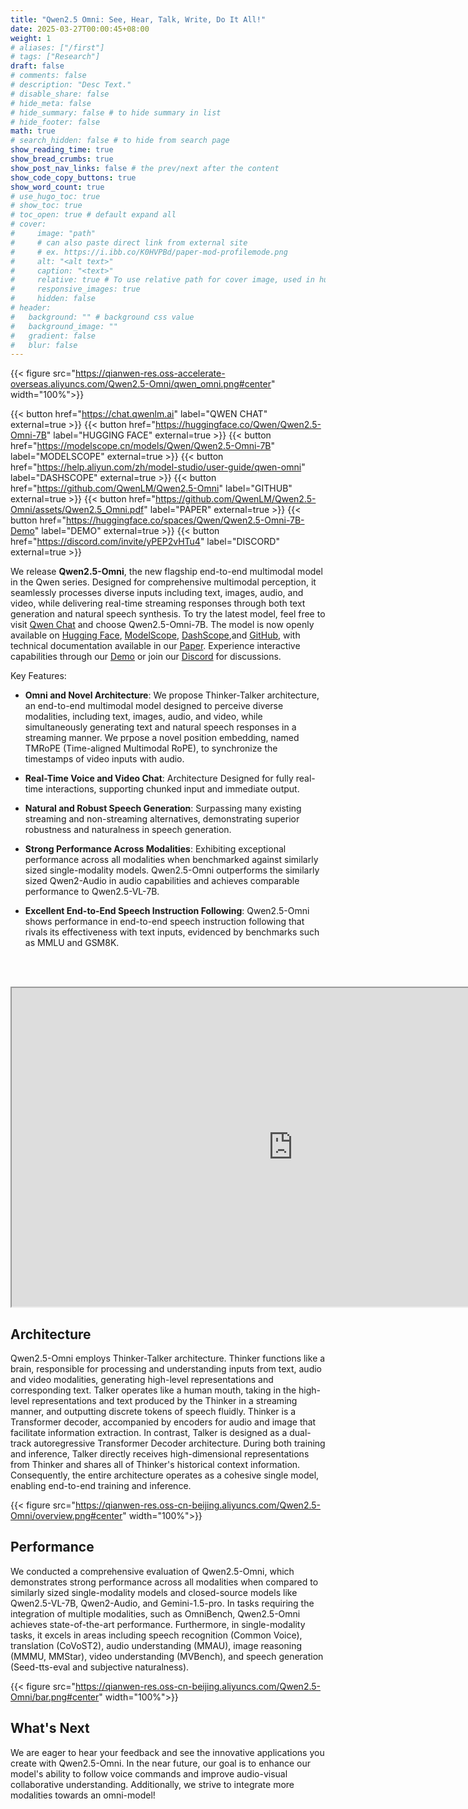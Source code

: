 ```yaml
---
title: "Qwen2.5 Omni: See, Hear, Talk, Write, Do It All!"
date: 2025-03-27T00:00:45+08:00
weight: 1
# aliases: ["/first"]
# tags: ["Research"]
draft: false
# comments: false
# description: "Desc Text."
# disable_share: false
# hide_meta: false
# hide_summary: false # to hide summary in list
# hide_footer: false
math: true
# search_hidden: false # to hide from search page
show_reading_time: true
show_bread_crumbs: true
show_post_nav_links: false # the prev/next after the content
show_code_copy_buttons: true
show_word_count: true
# use_hugo_toc: true
# show_toc: true
# toc_open: true # default expand all
# cover:
#     image: "path"
#     # can also paste direct link from external site
#     # ex. https://i.ibb.co/K0HVPBd/paper-mod-profilemode.png
#     alt: "<alt text>"
#     caption: "<text>"
#     relative: true # To use relative path for cover image, used in hugo Page-bundles
#     responsive_images: true
#     hidden: false
# header:
#   background: "" # background css value
#   background_image: ""
#   gradient: false
#   blur: false
---
```

{{< figure src="https://qianwen-res.oss-accelerate-overseas.aliyuncs.com/Qwen2.5-Omni/qwen_omni.png#center" width="100%">}} <!-- 5737 × 3094 -->

{{< button href="https://chat.qwenlm.ai" label="QWEN CHAT" external=true >}}
{{< button href="https://huggingface.co/Qwen/Qwen2.5-Omni-7B" label="HUGGING FACE" external=true >}}
{{< button href="https://modelscope.cn/models/Qwen/Qwen2.5-Omni-7B" label="MODELSCOPE" external=true >}}
{{< button href="https://help.aliyun.com/zh/model-studio/user-guide/qwen-omni" label="DASHSCOPE" external=true >}}
{{< button href="https://github.com/QwenLM/Qwen2.5-Omni" label="GITHUB" external=true >}}
{{< button href="https://github.com/QwenLM/Qwen2.5-Omni/assets/Qwen2.5_Omni.pdf" label="PAPER" external=true >}}
{{< button href="https://huggingface.co/spaces/Qwen/Qwen2.5-Omni-7B-Demo" label="DEMO" external=true >}}
{{< button href="https://discord.com/invite/yPEP2vHTu4" label="DISCORD" external=true >}}

We release **Qwen2.5-Omni**, the new flagship end-to-end multimodal model in the Qwen series. Designed for comprehensive multimodal perception, it seamlessly processes diverse inputs including text, images, audio, and video, while delivering real-time streaming responses through both text generation and natural speech synthesis. To try the latest model, feel free to visit [Qwen Chat](https://chat.qwenlm.ai) and choose Qwen2.5-Omni-7B. The model is now openly available on [Hugging Face](https://huggingface.co/Qwen/Qwen2.5-Omni-7B), [ModelScope](https://modelscope.cn/models/Qwen/Qwen2.5-Omni-7B), [DashScope](https://help.aliyun.com/zh/model-studio/user-guide/qwen-omni),and [GitHub](https://github.com/QwenLM/Qwen2.5-Omni), with technical documentation available in our [Paper](https://github.com/QwenLM/Qwen2.5-Omni/assets/Qwen2.5_Omni.pdf). Experience interactive capabilities through our [Demo](https://huggingface.co/spaces/Qwen/Qwen2.5-Omni-7B-Demo) or join our [Discord](https://discord.gg/yPEP2vHTu4) for discussions.



Key Features:

* **Omni and Novel Architecture**: We propose Thinker-Talker architecture, an end-to-end multimodal model designed to perceive diverse modalities, including text, images, audio, and video, while simultaneously
generating text and natural speech responses in a streaming manner. We prpose a novel position embedding, named TMRoPE (Time-aligned
Multimodal RoPE), to synchronize the timestamps of video inputs with audio.

* **Real-Time Voice and Video Chat**: Architecture Designed for fully real-time interactions, supporting chunked input and immediate output.

* **Natural and Robust Speech Generation**: Surpassing many existing streaming and non-streaming alternatives, demonstrating superior robustness and naturalness in speech generation.

* **Strong Performance Across Modalities**: Exhibiting exceptional performance across all modalities when benchmarked against similarly sized single-modality models. Qwen2.5-Omni outperforms the similarly sized Qwen2-Audio in audio capabilities and achieves comparable performance to Qwen2.5-VL-7B.

* **Excellent End-to-End Speech Instruction Following**: Qwen2.5-Omni shows performance in end-to-end speech instruction following that rivals its effectiveness with text inputs, evidenced by benchmarks such as MMLU and GSM8K.


<br><br>

<body class="body">
  <div class="container">
    <iframe src="https://www.youtube.com/embed/yKcANdkRuNI"
      style="display: block; margin: 0 auto; width: 900px; height: 510px; "
      allow="accelerometer; autoplay; clipboard-write; encrypted-media; gyroscope; picture-in-picture; web-share"
      allowfullscreen>
    </iframe>
  </div>
</body>

## Architecture

Qwen2.5-Omni employs Thinker-Talker architecture. Thinker functions like a brain, responsible for processing and understanding inputs from text, audio and video modalities, generating high-level representations and corresponding text. Talker operates like a human mouth, taking in the high-level representations and text produced by the Thinker in a streaming manner, and outputting discrete tokens of speech fluidly. Thinker is a Transformer decoder, accompanied by encoders for audio and image that facilitate information extraction. In contrast, Talker is designed as a dual-track autoregressive Transformer Decoder architecture. During both training and inference, Talker directly receives high-dimensional representations from Thinker and shares all of Thinker's historical context information. Consequently, the entire architecture operates as a cohesive single model, enabling end-to-end training and inference.

{{< figure src="https://qianwen-res.oss-cn-beijing.aliyuncs.com/Qwen2.5-Omni/overview.png#center" width="100%">}} <!-- 2742 × 2499 -->

## Performance

We conducted a comprehensive evaluation of Qwen2.5-Omni, which demonstrates strong performance across all modalities when compared to similarly sized single-modality models and closed-source models like Qwen2.5-VL-7B, Qwen2-Audio, and Gemini-1.5-pro. In tasks requiring the integration of multiple modalities, such as OmniBench, Qwen2.5-Omni achieves state-of-the-art performance. Furthermore, in single-modality tasks, it excels in areas including speech recognition (Common Voice), translation (CoVoST2), audio understanding (MMAU), image reasoning (MMMU, MMStar), video understanding (MVBench), and speech generation (Seed-tts-eval and subjective naturalness).

{{< figure src="https://qianwen-res.oss-cn-beijing.aliyuncs.com/Qwen2.5-Omni/bar.png#center" width="100%">}} 

## What's Next

We are eager to hear your feedback and see the innovative applications you create with Qwen2.5-Omni. In the near future, our goal is to enhance our model's ability to follow voice commands and improve audio-visual collaborative understanding. Additionally, we strive to integrate more modalities towards an omni-model!

